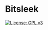 # Bitsleek
[![License: GPL v3](https://img.shields.io/badge/License-GPL%20v3-blue.svg)](https://www.gnu.org/licenses/gpl-3.0)
